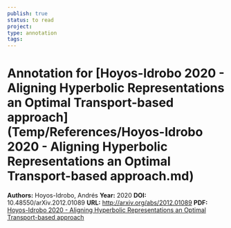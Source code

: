 ```yaml
---
publish: true
status: to read
project:
type: annotation
tags:
---
```

# Annotation for [Hoyos-Idrobo 2020 - Aligning Hyperbolic Representations an Optimal Transport-based approach](Temp/References/Hoyos-Idrobo 2020 - Aligning Hyperbolic Representations an Optimal Transport-based approach.md)

**Authors:** Hoyos-Idrobo, Andrés
**Year:** 2020
**DOI:** 10.48550/arXiv.2012.01089
**URL:** http://arxiv.org/abs/2012.01089
**PDF:** [Hoyos-Idrobo 2020 - Aligning Hyperbolic Representations an Optimal Transport-based approach](Papers/PDFs/Hoyos-Idrobo%202020%20-%20Aligning%20Hyperbolic%20Representations%20an%20Optimal%20Transport-based%20approach.pdf)
